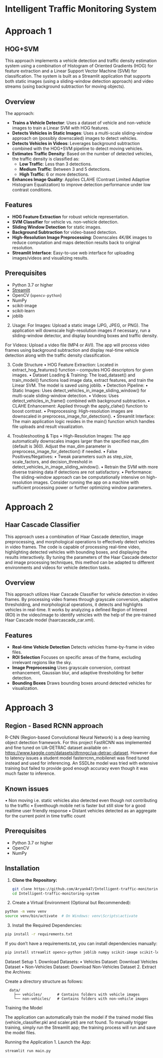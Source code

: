 # Intelligent Traffic Monitoring System

# Approach 1

## HOG+SVM

This approach implements a vehicle detection and traffic density estimation system using a combination of Histogram of Oriented Gradients (HOG) for feature extraction and a Linear Support Vector Machine (SVM) for classification. The system is built as a Streamlit application that supports both static images (using a sliding-window detection approach) and video streams (using background subtraction for moving objects).

## Overview

The approach:
- **Trains a Vehicle Detector**: Uses a dataset of vehicle and non-vehicle images to train a Linear SVM with HOG features.
- **Detects Vehicles in Static Images**: Uses a multi-scale sliding-window approach on (possibly downscaled) images to detect vehicles.
- **Detects Vehicles in Videos**: Leverages background subtraction combined with the HOG+SVM pipeline to detect moving vehicles.
- **Estimates Traffic Density**: Based on the number of detected vehicles, the traffic density is classified as:
  - **Low Traffic**: Less than 3 detections.
  - **Medium Traffic**: Between 3 and 5 detections.
  - **High Traffic**: 6 or more detections.
- **Enhances Image Quality**: Applies CLAHE (Contrast Limited Adaptive Histogram Equalization) to improve detection performance under low contrast conditions.

## Features

- **HOG Feature Extraction** for robust vehicle representation.
- **SVM Classifier** for vehicle vs. non-vehicle detection.
- **Sliding Window Detection** for static images.
- **Background Subtraction** for video-based detection.
- **High-Resolution Image Preprocessing**: Downscales 4K/8K images to reduce computation and maps detection results back to original resolution.
- **Streamlit Interface**: Easy-to-use web interface for uploading images/videos and visualizing results.

## Prerequisites

- Python 3.7 or higher
- [Streamlit](https://streamlit.io/)
- OpenCV (`opencv-python`)
- NumPy
- scikit-image
- scikit-learn
- joblib

2.	Usage:
For Images: Upload a static image (JPG, JPEG, or PNG). The application will downscale high-resolution images if necessary, run a sliding-window detector, and display bounding boxes and traffic density.

For Videos: Upload a video file (MP4 or AVI). The app will process video frames using background subtraction and display real-time vehicle detection along with the traffic density classification.

3. Code Structure
  •	HOG Feature Extraction:
  Located in extract_hog_features() function – computes HOG descriptors for given images.
  •	Dataset Loading & Training:
  The load_dataset() and train_model() functions load image data, extract features, and train the Linear SVM. The model is saved using joblib.
  •	Detection Pipeline:
  •	Static Images: Uses detect_vehicles_in_image_sliding_window() for multi-scale sliding-window detection.
  •	Videos: Uses detect_vehicles_in_frame() combined with background subtraction.
  •	CLAHE Enhancement:
  Applied through the apply_clahe() function to boost contrast.
  •	Preprocessing:
  High-resolution images are downscaled in preprocess_image_for_detection().
  •	Streamlit Interface:
  The main application logic resides in the main() function which handles file uploads and result visualization.

4. Troubleshooting & Tips
	•	High-Resolution Images:
The app automatically downscales images larger than the specified max_dim (default is 360). Adjust the max_dim parameter in preprocess_image_for_detection() if needed.
	•	False Positives/Negatives:
	•	Tweak parameters such as step_size, scale_factors, and decision_threshold in detect_vehicles_in_image_sliding_window().
	•	Retrain the SVM with more diverse training data if detections are not satisfactory.
	•	Performance:
The sliding-window approach can be computationally intensive on high-resolution images. Consider running the app on a machine with sufficient processing power or further optimizing window parameters.

# Approach 2

## Haar Cascade Classifier

This approach uses a combination of Haar Cascade detection, image preprocessing, and morphological operations to effectively detect vehicles in video frames. The code is capable of processing real-time video, highlighting detected vehicles with bounding boxes, and displaying the results interactively. By tuning the parameters of the Haar Cascade detector and image processing techniques, this method can be adapted to different environments and videos for vehicle detection tasks.

## Overview

This approach utilizes Haar Cascade Classifier for vehicle detection in video frames. By processing video frames through grayscale conversion, adaptive thresholding, and morphological operations, it detects and highlights vehicles in real-time. It works by analyzing a defined Region of Interest (ROI) in the video/image to identify vehicles with the help of the pre-trained Haar Cascade model (haarcascade_car.xml).

## Features

- **Real-time Vehicle Detection** Detects vehicles frame-by-frame in video files.
- **ROI Selection** Focuses on specific areas of the frame, excluding irrelevant regions like the sky.
- **Image Preprocessing** Uses grayscale conversion, contrast enhancement, Gaussian blur, and adaptive thresholding for better detection.
- **Bounding Boxes** Draws bounding boxes around detected vehicles for visualization.

# Approach 3

## Region - Based RCNN approach
R-CNN (Region-based Convolutional Neural Network) is a deep learning object detection framework. For this project FastRCNN was implemented and fine tuned on UA-DETRAC dataset available on - https://www.kaggle.com/datasets/dtrnngc/ua-detrac-dataset. However due to latency issues a student model fasterrcnn_mobilenet was fined tuned instead and used for inferencing. An SSDLite model was tried with extensive training but failed to provide good enough accuracy even though it was much faster to inference. 

## Known issues
•	Non moving i.e. static vehicles also detected even though not contributing to the traffic
•	Eventhough mobile net is faster but still slow for a good realtime user friendly response
•	Distant vehicles detected as an aggregate for the current point in time traffic count


## Prerequisites

- Python 3.7 or higher
- OpenCV
- NumPy

## Installation

1. **Clone the Repository:**
   ```bash
   git clone https://github.com/Aryank47/Intelligent-traffic-monitoring-system.git
   cd Intelligent-traffic-monitoring-system
   ```

2.	Create a Virtual Environment (Optional but Recommended):
  ```bash
  python -m venv venv
  source venv/bin/activate  # On Windows: venv\Scripts\activate
  ```

3.	Install the Required Dependencies:
  ```bash
  pip install -r requirements.txt
  ```
  If you don’t have a requirements.txt, you can install dependencies manually:
  ```bash
  pip install streamlit opencv-python joblib numpy scikit-image scikit-learn
  ```


Dataset Setup
	1.	Download Datasets:
	•	Vehicles Dataset: Download Vehicles Dataset
	•	Non-Vehicles Dataset: Download Non-Vehicles Dataset
	2.	Extract the Archives:

Create a directory structure as follows:
```
  data/
    ├── vehicles/       # Contains folders with vehicle images
    └── non-vehicles/   # Contains folders with non-vehicle images
```

Training the Model

The application can automatically train the model if the trained model files (vehicle_classifier.pkl and scaler.pkl) are not found. To manually trigger training, simply run the Streamlit app; the training process will run and save the model files.

Running the Application
	1.	Launch the App:
  ```bash
  streamlit run main.py
  ```
